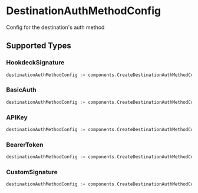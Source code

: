 # DestinationAuthMethodConfig

Config for the destination's auth method


## Supported Types

### HookdeckSignature

```go
destinationAuthMethodConfig := components.CreateDestinationAuthMethodConfigHookdeckSignature(components.HookdeckSignature{/* values here */})
```

### BasicAuth

```go
destinationAuthMethodConfig := components.CreateDestinationAuthMethodConfigBasicAuth(components.BasicAuth{/* values here */})
```

### APIKey

```go
destinationAuthMethodConfig := components.CreateDestinationAuthMethodConfigAPIKey(components.APIKey{/* values here */})
```

### BearerToken

```go
destinationAuthMethodConfig := components.CreateDestinationAuthMethodConfigBearerToken(components.BearerToken{/* values here */})
```

### CustomSignature

```go
destinationAuthMethodConfig := components.CreateDestinationAuthMethodConfigCustomSignature(components.CustomSignature{/* values here */})
```

